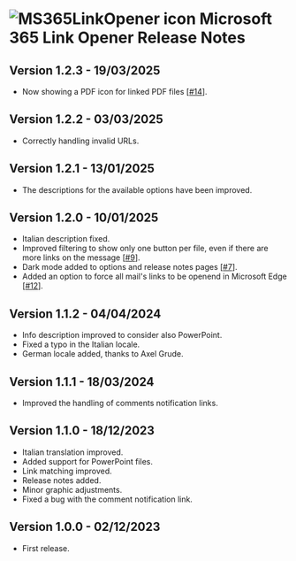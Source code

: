  # ![MS365LinkOpener  icon](images/icon-32.png "MS365LinkOpener") Microsoft 365 Link Opener Release Notes






<h2>Version 1.2.3 - 19/03/2025</h2>
    <ul>
     <li>Now showing a PDF icon for linked PDF files [<a href="https://github.com/micz/MS365LinkOpener/issues/14">#14</a>].</li>
    </ul>
<h2>Version 1.2.2 - 03/03/2025</h2>
    <ul>
     <li>Correctly handling invalid URLs.</li>
    </ul>
<h2>Version 1.2.1 - 13/01/2025</h2>
    <ul>
     <li>The descriptions for the available options have been improved.</li>
    </ul>
   <h2>Version 1.2.0 - 10/01/2025</h2>
   <ul>
   <li>Italian description fixed.</li>
   <li>Improved filtering to show only one button per file, even if there are more links on the message [<a href="https://github.com/micz/MS365LinkOpener/issues/9">#9</a>].</li>
   <li>Dark mode added to options and release notes pages [<a href="https://github.com/micz/MS365LinkOpener/issues/7">#7</a>].</li>
   <li>Added an option to force all mail's links to be openend in Microsoft Edge [<a href="https://github.com/micz/MS365LinkOpener/issues/12">#12</a>].</li>
   </ul>
   <h2>Version 1.1.2 - 04/04/2024</h2>
   <ul>
   <li>Info description improved to consider also PowerPoint.</li>
   <li>Fixed a typo in the Italian locale.</li>
   <li>German locale added, thanks to Axel Grude.</li>
   </ul>
   <h2>Version 1.1.1 - 18/03/2024</h2>
   <ul>
   <li>Improved the handling of comments notification links.</li>
   </ul>
   <h2>Version 1.1.0 - 18/12/2023</h2>
   <ul>
    <li>Italian translation improved.</li>
    <li>Added support for PowerPoint files.</li>
    <li>Link matching improved.</li>
    <li>Release notes added.</li>
    <li>Minor graphic adjustments.</li>
    <li>Fixed a bug with the comment notification link.</li>
   </ul>
   <h2>Version 1.0.0 - 02/12/2023</h2>
   <ul><li>First release.</li></ul>
